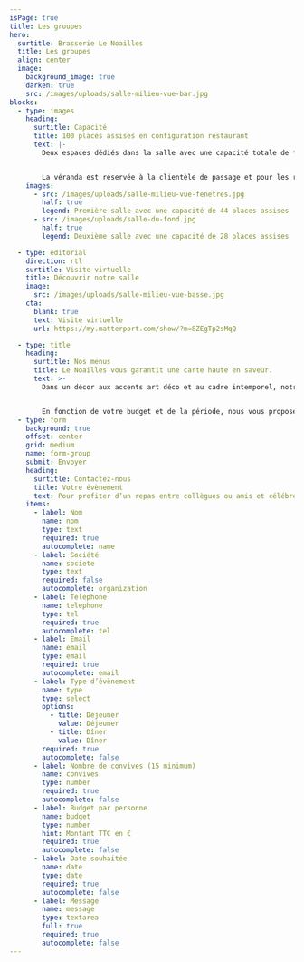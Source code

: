 ```yaml
---
isPage: true
title: Les groupes
hero:
  surtitle: Brasserie Le Noailles
  title: Les groupes
  align: center
  image:
    background_image: true
    darken: true
    src: /images/uploads/salle-milieu-vue-bar.jpg
blocks:
  - type: images
    heading:
      surtitle: Capacité
      title: 100 places assises en configuration restaurant
      text: |-
        Deux espaces dédiés dans la salle avec une capacité totale de **72 places assises**.


        La véranda est réservée à la clientèle de passage et pour les réservations sauf privatisation complète de la Brasserie.
    images:
      - src: /images/uploads/salle-milieu-vue-fenetres.jpg
        half: true
        legend: Première salle avec une capacité de 44 places assises
      - src: /images/uploads/salle-du-fond.jpg
        half: true
        legend: Deuxième salle avec une capacité de 28 places assises

  - type: editorial
    direction: rtl
    surtitle: Visite virtuelle
    title: Découvrir notre salle
    image:
      src: /images/uploads/salle-milieu-vue-basse.jpg
    cta:
      blank: true
      text: Visite virtuelle
      url: https://my.matterport.com/show/?m=8ZEgTp2sMqQ

  - type: title
    heading:
      surtitle: Nos menus
      title: Le Noailles vous garantit une carte haute en saveur.
      text: >-
        Dans un décor aux accents art déco et au cadre intemporel, notre chef vous propose les incontournables de la brasserie parisienne mais aussi des plats régionaux tel que le Grenier Médocain, la Cuisse de Canard Confite ou la Belle Entrecôte 300g et sa sauce Bordelaise…


        En fonction de votre budget et de la période, nous vous proposerons le menu le plus adapté à vos envies.
  - type: form
    background: true
    offset: center
    grid: medium
    name: form-group
    submit: Envoyer
    heading:
      surtitle: Contactez-nous
      title: Votre évènement
      text: Pour profiter d’un repas entre collègues ou amis et célébrer toute occasion aussi bien dans un cadre privé que professionnel, chacun de vos événements trouvera au Noailles un cadre à sa mesure.
    items:
      - label: Nom
        name: nom
        type: text
        required: true
        autocomplete: name
      - label: Société
        name: societe
        type: text
        required: false
        autocomplete: organization
      - label: Téléphone
        name: telephone
        type: tel
        required: true
        autocomplete: tel
      - label: Email
        name: email
        type: email
        required: true
        autocomplete: email
      - label: Type d’évènement
        name: type
        type: select
        options:
          - title: Déjeuner
            value: Déjeuner
          - title: Dîner
            value: Dîner
        required: true
        autocomplete: false
      - label: Nombre de convives (15 minimum)
        name: convives
        type: number
        required: true
        autocomplete: false
      - label: Budget par personne
        name: budget
        type: number
        hint: Montant TTC en €
        required: true
        autocomplete: false
      - label: Date souhaitée
        name: date
        type: date
        required: true
        autocomplete: false
      - label: Message
        name: message
        type: textarea
        full: true
        required: true
        autocomplete: false
---
```

